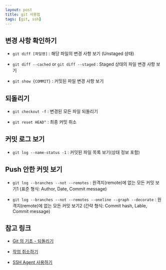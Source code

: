 ```yaml
---
layout: post
title: git 사용법
tags: [git, ssh]
---
```


## 변경 사항 확인하기

* `git diff [파일명]`
 : 해당 파일의 변경 사항 보기 (Unstaged 상태)

* `git diff --cached` or `git diff --staged`
 : Staged 상태의 파일 변경 사항 보기

* `git show {COMMIT}`
 : 커밋된 파일 변경 사항 보기

## 되돌리기

* `git checkout -f`
 : 변경된 모든 파일 되돌리기

* `git reset HEAD^`
 : 최종 커밋 취소

## 커밋 로그 보기

* `git log --name-status -1`
 : 커밋된 파일 목록 보기(상태 정보 포함)

## Push 안한 커밋 보기

* `git log --branches --not --remotes`
 : 원격지(remote)에 없는 모든 커밋 보기1 (표준 형식: Author, Date, Commit message)

* `git log --branches --not --remotes --oneline --graph --decorate`
 : 원격지(remote)에 없는 모든 커밋 보기2 (간략 형식: Commit hash, Lable, Commit message)

## 참고 링크

* [Git 의 기초 - 되돌리기](https://git-scm.com/book/ko/v2/Git%EC%9D%98-%EA%B8%B0%EC%B4%88-%EB%90%98%EB%8F%8C%EB%A6%AC%EA%B8%B0)

* [작업 취소하기](http://ecogeo.tistory.com/276)

* [SSH Agent 사용하기](https://help.github.com/articles/generating-a-new-ssh-key-and-adding-it-to-the-ssh-agent/#adding-your-ssh-key-to-the-ssh-agent)
